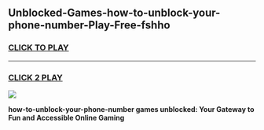 
## Unblocked-Games-how-to-unblock-your-phone-number-Play-Free-fshho
<h3>
<a href="https://premium76.site?title=how-to-unblock-your-phone-number&ref=20M">CLICK TO PLAY</a></h3>
<hr>

<h3>
<a href="https://premium76.site?title=how-to-unblock-your-phone-number&ref=20M">CLICK 2 PLAY</a>
  
</h3>

<a href="https://premium76.site?title=how-to-unblock-your-phone-number&ref=19M"><img src="https://clearcache.store/games.png"></a>


**how-to-unblock-your-phone-number games unblocked: Your Gateway to Fun and Accessible Online Gaming**
